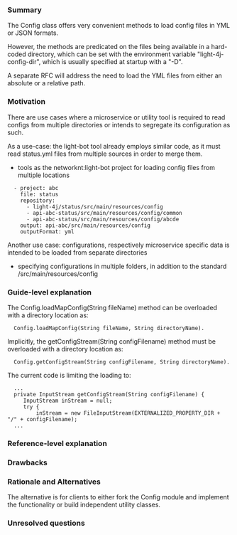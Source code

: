 ### Summary

The Config class offers very convenient methods to load config files in YML or JSON formats.

However, the methods are predicated on the files being available in a hard-coded directory,  which can be set with the environment variable "light-4j-config-dir", which is usually specified at startup with a "-D".

A separate RFC will address the need to load the YML files from either an absolute or a relative path.

### Motivation

There are use cases where a microservice or utility tool is required to read configs from multiple directories or intends to segregate its configuration as such.      

As a use-case: the light-bot tool already employs similar code, as it must read status.yml files from multiple sources in order to merge them.
- tools as the networknt:light-bot project for loading config files from multiple locations

```
  - project: abc
    file: status
    repository:
      - light-4j/status/src/main/resources/config
      - api-abc-status/src/main/resources/config/common
      - api-abc-status/src/main/resources/config/abcde
    output: api-abc/src/main/resources/config
    outputFormat: yml
```

Another use case: configurations, respectively microservice specific data is intended to be loaded from separate directories
- specifying configurations in multiple folders, in addition to the standard /src/main/resources/config

### Guide-level explanation

The Config.loadMapConfig(String fileName) method can be overloaded with a directory location as:

```
  Config.loadMapConfig(String fileName, String directoryName).
```

Implicitly, the getConfigStream(String configFilename) method must be overloaded with a directory location as:

```
  Config.getConfigStream(String configFilename, String directoryName).
```

The current code is limiting the loading to:
```
  ...
  private InputStream getConfigStream(String configFilename) {
     InputStream inStream = null;
     try {
         inStream = new FileInputStream(EXTERNALIZED_PROPERTY_DIR + "/" + configFilename);
  ...
```
### Reference-level explanation


### Drawbacks


### Rationale and Alternatives

The alternative is for clients to either fork the Config module and implement the functionality or build independent utility classes.

### Unresolved questions
